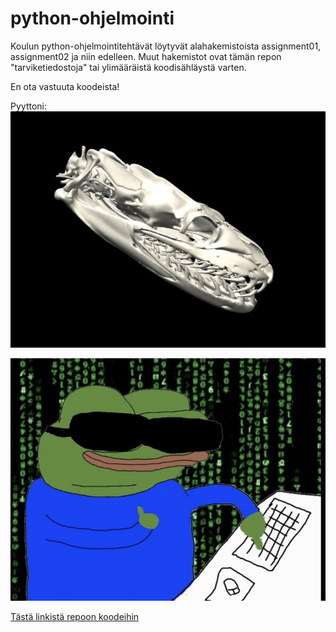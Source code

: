 # python-ohjelmointi
Koulun python-ohjelmointitehtävät löytyvät alahakemistoista assignment01, assignment02 ja niin edelleen. Muut hakemistot ovat tämän repon "tarviketiedostoja" tai ylimääräistä koodisähläystä varten.  

En ota vastuuta koodeista!  

Pyyttoni:  
![pyyttoni](/assets/fixed-python-loop.gif)

![pepe-koodaa](/assets/pepe-koodaa.jpg)

[Tästä linkistä repoon koodeihin](https://github.com/NicodemusN/python-ohjelmointi)
